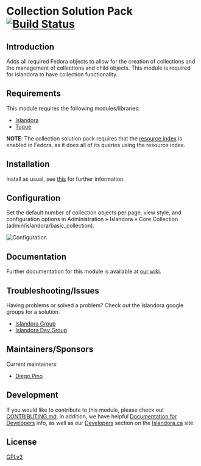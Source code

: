 # Collection Solution Pack [![Build Status](https://travis-ci.org/Islandora/islandora_solution_pack_collection.png?branch=7.x)](https://travis-ci.org/Islandora/islandora_solution_pack_collection)

## Introduction

Adds all required Fedora objects to allow for the creation of collections and the management of collections and child objects.
This module is required for islandora to have collection functionality.

## Requirements

This module requires the following modules/libraries:

* [Islandora](https://github.com/islandora/islandora)
* [Tuque](https://github.com/islandora/tuque)

**NOTE**: The collection solution pack requires that the [resource index](https://wiki.duraspace.org/display/FEDORA37/Resource+Index) is enabled in Fedora, as it does all of its queries using the resource index.  

## Installation

Install as usual, see [this](https://drupal.org/documentation/install/modules-themes/modules-7) for further information.

## Configuration

Set the default number of collection objects per page, view style, and configuration options in Administration » Islandora » Core Collection (admin/islandora/basic_collection).

![Configuration](https://camo.githubusercontent.com/958f89366034b33cba99001504146f8f3496bac9/687474703a2f2f692e696d6775722e636f6d2f563570777430612e706e67)

## Documentation

Further documentation for this module is available at [our wiki](https://wiki.duraspace.org/display/ISLANDORA/Collection+Solution+Pack).

## Troubleshooting/Issues

Having problems or solved a problem? Check out the Islandora google groups for a solution.

* [Islandora Group](https://groups.google.com/forum/?hl=en&fromgroups#!forum/islandora)
* [Islandora Dev Group](https://groups.google.com/forum/?hl=en&fromgroups#!forum/islandora-dev)

## Maintainers/Sponsors
Current maintainers:

* [Diego Pino](https://github.com/DiegoPino)

## Development

If you would like to contribute to this module, please check out [CONTRIBUTING.md](CONTRIBUTING.md). In addition, we have helpful [Documentation for Developers](https://github.com/Islandora/islandora/wiki#wiki-documentation-for-developers) info, as well as our [Developers](http://islandora.ca/developers) section on the [Islandora.ca](http://islandora.ca) site.

## License

[GPLv3](http://www.gnu.org/licenses/gpl-3.0.txt)
